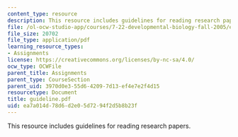 ```yaml
---
content_type: resource
description: This resource includes guidelines for reading research papers.
file: /ol-ocw-studio-app/courses/7-22-developmental-biology-fall-2005/ea7a014d78d6d2e05d7294f2d5b8b23f_guideline.pdf
file_size: 20702
file_type: application/pdf
learning_resource_types:
- Assignments
license: https://creativecommons.org/licenses/by-nc-sa/4.0/
ocw_type: OCWFile
parent_title: Assignments
parent_type: CourseSection
parent_uid: 3970d0e3-55d6-4209-7d13-ef4e7e2f4d15
resourcetype: Document
title: guideline.pdf
uid: ea7a014d-78d6-d2e0-5d72-94f2d5b8b23f
---
```

This resource includes guidelines for reading research papers.